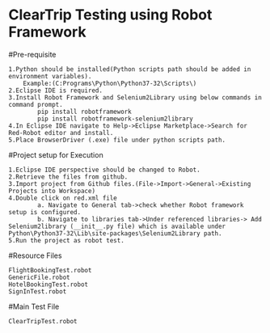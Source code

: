 # ClearTrip Testing using Robot Framework

#Pre-requisite
   
    1.Python should be installed(Python scripts path should be added in environment variables).
        Example:(C:Programs\Python\Python37-32\Scripts\)
    2.Eclipse IDE is required.
    3.Install Robot Framework and Selenium2Library using below commands in command prompt.
            pip install robotframework
            pip install robotframework-selenium2library
    4.In Eclipse IDE navigate to Help->Eclipse Marketplace->Search for Red-Robot editor and install.
    5.Place BrowserDriver (.exe) file under python scripts path.   
    
#Project setup for Execution

    1.Eclipse IDE perspective should be changed to Robot.
    2.Retrieve the files from github.
	3.Import project from Github files.(File->Import->General->Existing Projects into Workspace) 
    4.Double click on red.xml file 
			a. Navigate to General tab->check whether Robot framework setup is configured.
			b. Navigate to libraries tab->Under referenced libraries-> Add Selenium2library (__init__.py file) which is available under Python\Python37-32\Lib\site-packages\Selenium2Library path.
    5.Run the project as robot test.

#Resource Files
    
    FlightBookingTest.robot
    GenericFile.robot
    HotelBookingTest.robot
    SignInTest.robot
    
#Main Test File

	ClearTripTest.robot
    
